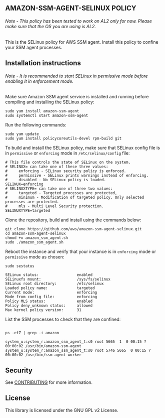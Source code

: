 ## AMAZON-SSM-AGENT-SELINUX POLICY

###### Note - This policy has been tested to work on AL2 only for now. Please make sure that the OS you are using is AL2.

This is the SELinux policy for AWS SSM agent. Install this policy to confine your SSM agent processes.

## Installation instructions

###### Note - It is recommended to start SELinux in permissive mode before enabling it in enforcement mode.

Make sure Amazon SSM agent service is installed and running before compiling and installing the SELinux policy:
```
sudo yum install amazon-ssm-agent
sudo systemctl start amazon-ssm-agent
```

Run the following commands:
```
sudo yum update
sudo yum install policycoreutils-devel rpm-build git
```

To build and install the SELinux policy, make sure that SELinux config file is in `permissive` or `enforcing` mode in `/etc/selinux/config` file:
```
# This file controls the state of SELinux on the system.
# SELINUX= can take one of these three values:
#     enforcing - SELinux security policy is enforced.
#     permissive - SELinux prints warnings instead of enforcing.
#     disabled - No SELinux policy is loaded.
SELINUX=enforcing
# SELINUXTYPE= can take one of three two values:
#     targeted - Targeted processes are protected,
#     minimum - Modification of targeted policy. Only selected processes are protected. 
#     mls - Multi Level Security protection.
SELINUXTYPE=targeted
```
Clone the repository, build and install using the commands below:

```
git clone https://github.com/aws/amazon-ssm-agent-selinux.git
cd amazon-ssm-agent-selinux
chmod +x amazon_ssm_agent.sh
sudo ./amazon_ssm_agent.sh
```
Reboot the instance and verify that your instance is in `enforcing` mode or `permissive` mode as chosen:

```
sudo sestatus

SELinux status:                 enabled
SELinuxfs mount:                /sys/fs/selinux
SELinux root directory:         /etc/selinux
Loaded policy name:             targeted
Current mode:                   enforcing
Mode from config file:          enforcing
Policy MLS status:              enabled
Policy deny_unknown status:     allowed
Max kernel policy version:      31

```
List the SSM processes to check that they are confined:

```

ps -efZ | grep -i amazon

system_u:system_r:amazon_ssm_agent_t:s0 root 5665  1  0 00:15 ?        00:00:02 /usr/bin/amazon-ssm-agent
system_u:system_r:amazon_ssm_agent_t:s0 root 5746 5665  0 00:15 ?      00:00:02 /usr/bin/ssm-agent-worker

```

## Security

See [CONTRIBUTING](CONTRIBUTING.md#security-issue-notifications) for more information.

## License

This library is licensed under the GNU GPL v2 License.

